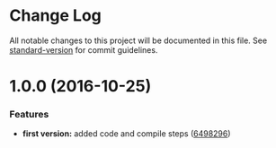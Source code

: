 # Change Log

All notable changes to this project will be documented in this file. See [standard-version](https://github.com/conventional-changelog/standard-version) for commit guidelines.

<a name="1.0.0"></a>
# 1.0.0 (2016-10-25)


### Features

* **first version:** added code and compile steps ([6498296](https://github.com/pixelass/minus-grid/commit/6498296))
